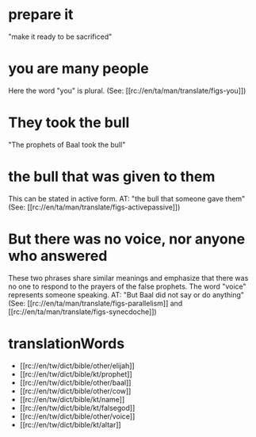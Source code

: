# prepare it

"make it ready to be sacrificed"

# you are many people

Here the word "you" is plural. (See: [[rc://en/ta/man/translate/figs-you]])

# They took the bull

"The prophets of Baal took the bull"

# the bull that was given to them

This can be stated in active form. AT: "the bull that someone gave them" (See: [[rc://en/ta/man/translate/figs-activepassive]])

# But there was no voice, nor anyone who answered

These two phrases share similar meanings and emphasize that there was no one to respond to the prayers of the false prophets. The word "voice" represents someone speaking. AT: "But Baal did not say or do anything" (See: [[rc://en/ta/man/translate/figs-parallelism]] and [[rc://en/ta/man/translate/figs-synecdoche]])

# translationWords

* [[rc://en/tw/dict/bible/other/elijah]]
* [[rc://en/tw/dict/bible/kt/prophet]]
* [[rc://en/tw/dict/bible/other/baal]]
* [[rc://en/tw/dict/bible/other/cow]]
* [[rc://en/tw/dict/bible/kt/name]]
* [[rc://en/tw/dict/bible/kt/falsegod]]
* [[rc://en/tw/dict/bible/other/voice]]
* [[rc://en/tw/dict/bible/kt/altar]]